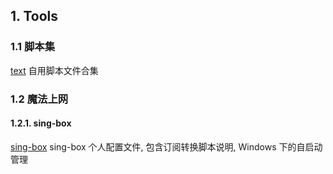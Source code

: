 ## 1. Tools

### 1.1 脚本集
[text](text/) 自用脚本文件合集

### 1.2 魔法上网
#### 1.2.1. sing-box
[sing-box](sing-box.conf/) sing-box 个人配置文件, 包含订阅转换脚本说明, Windows 下的自启动管理
